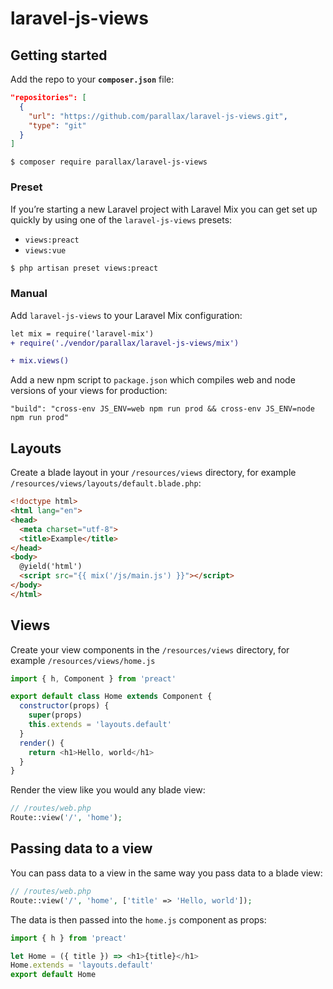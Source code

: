 # laravel-js-views

## Getting started

Add the repo to your **`composer.json`** file:

```json
"repositories": [
  {
    "url": "https://github.com/parallax/laravel-js-views.git",
    "type": "git"
  }
]
```

```
$ composer require parallax/laravel-js-views
```

### Preset

If you’re starting a new Laravel project with Laravel Mix you can get set up quickly by using one of the `laravel-js-views` presets:

- `views:preact`
- `views:vue`

```bash
$ php artisan preset views:preact
```

### Manual

Add `laravel-js-views` to your Laravel Mix configuration:

```diff
let mix = require('laravel-mix')
+ require('./vendor/parallax/laravel-js-views/mix')

+ mix.views()
```

Add a new npm script to `package.json` which compiles web and node versions of your views for production:

```
"build": "cross-env JS_ENV=web npm run prod && cross-env JS_ENV=node npm run prod"
```

## Layouts

Create a blade layout in your `/resources/views` directory, for example `/resources/views/layouts/default.blade.php`:

```html
<!doctype html>
<html lang="en">
<head>
  <meta charset="utf-8">
  <title>Example</title>
</head>
<body>
  @yield('html')
  <script src="{{ mix('/js/main.js') }}"></script>
</body>
</html>
```

## Views

Create your view components in the `/resources/views` directory, for example `/resources/views/home.js`

```js
import { h, Component } from 'preact'

export default class Home extends Component {
  constructor(props) {
    super(props)
    this.extends = 'layouts.default'
  }
  render() {
    return <h1>Hello, world</h1>
  }
}
```

Render the view like you would any blade view:

```php
// /routes/web.php
Route::view('/', 'home');
```

## Passing data to a view

You can pass data to a view in the same way you pass data to a blade view:

```php
// /routes/web.php
Route::view('/', 'home', ['title' => 'Hello, world']);
```

The data is then passed into the `home.js` component as props:

```js
import { h } from 'preact'

let Home = ({ title }) => <h1>{title}</h1>
Home.extends = 'layouts.default'
export default Home
```
